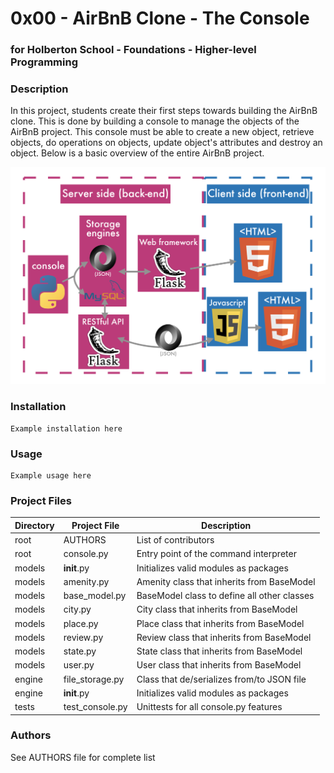 # 0x00 - AirBnB Clone - The Console
### for Holberton School - Foundations - Higher-level Programming

### Description

In this project, students create their first steps towards building the AirBnB clone. This is done by building a console to manage the objects of the AirBnB project. This console must be able to create a new object, retrieve objects, do operations on objects, update object's attributes and destroy an object.
Below is a basic overview of the entire AirBnB project.

![Overview for AirBnB Project](/images/AirBnB_Overview.png)

### Installation
```
Example installation here
```

### Usage
```
Example usage here
```

### Project Files

| Directory |  Project File   |         Description          |
|-----------|-----------------|------------------------------|
|   root    |  AUTHORS        | List of contributors |
|   root    |  console.py     | Entry point of the command interpreter |
|   models  |  __init__.py    | Initializes valid modules as packages |
|   models  |  amenity.py     | Amenity class that inherits from BaseModel |
|   models  | base_model.py   | BaseModel class to define all other classes |
|   models  |    city.py      | City class that inherits from BaseModel |
|   models  |    place.py     | Place class that inherits from BaseModel |
|   models  |   review.py     | Review class that inherits from BaseModel |
|   models  |    state.py     | State class that inherits from BaseModel |
|   models  |    user.py      | User class that inherits from BaseModel |
|   engine  | file_storage.py | Class that de/serializes from/to JSON file |
|   engine  |   __init__.py   | Initializes valid modules as packages |
|   tests   | test_console.py | Unittests for all console.py features |

### Authors
See AUTHORS file for complete list